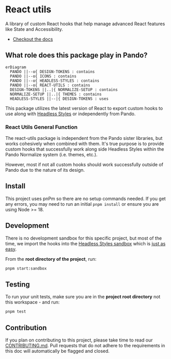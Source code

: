 # React utils

A library of custom React hooks that help manage advanced React features like State and Accessibility.

- [Checkout the docs](design.pluralsight.com/development/react-utils)

## What role does this package play in Pando?

```mermaid
erDiagram
  PANDO ||--o{ DESIGN-TOKENS : contains
  PANDO ||--o{ ICONS : contains
  PANDO ||--o{ HEADLESS-STYLES : contains
  PANDO ||--o{ REACT-UTILS : contains
  DESIGN-TOKENS ||..|{ NORMALIZE-SETUP : contains
  NORMALIZE-SETUP ||..|{ THEMES : contains
  HEADLESS-STYLES ||--|{ DESIGN-TOKENS : uses
```

This package utilizes the latest version of React to export custom hooks to use along with [Headless Styles](https://design.pluralsight.com/docs/next/development/headless-styles/intro) or independently from Pando.

### React Utils General Function

The react-utils package is independent from the Pando sister libraries, but works cohesively when combined with them. It's true purpose is to provide custom hooks that successfully work along side Headless Styles within the Pando Normalize system (i.e. themes, etc.).

However, most if not all custom hooks should work successfully outside of Pando due to the nature of its design.

## Install

This project uses pnPm so there are no setup commands needed. If you get any errors, you may need to run an initial `pnpm install` or ensure you are using Node >= 18.

## Development

There is no development sandbox for this specific project, but most of the time, we import the hooks into the [Headless Styles sandbox](https://github.com/pluralsight/pando/tree/main/packages/headless-styles/sandbox) which is [just as easy](https://github.com/pluralsight/pando/blob/main/packages/headless-styles/sandbox/src/components/Tabs.jsx#L2-L8).

From the **root directory of the project**, run:

```bash
pnpm start:sandbox
```

## Testing

To run your unit tests, make sure you are in the **project root directory** not this workspace - and run:

```bash
pnpm test
```

## Contribution

If you plan on contributing to this project, please take time to read our [CONTRIBUTING.md](https://github.com/pluralsight/pando/blob/main/CONTRIBUTING.md). Pull requests that do not adhere to the requirements in this doc will automatically be flagged and closed.
